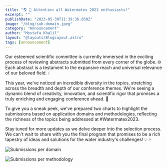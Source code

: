```yaml
---
title: "🌎 🔬 Attention all Watermatex 2023 enthusiasts!"
excerpt: ""
publishDate: "2023-05-30T11:39:36.050Z"
image: "/blog/sub-domain.jpeg"
category: "Announcement"
author: "Mostafa Khalil"
layout: "@layouts/BlogLayout.astro"
tags: [announcement]
---
```



Our esteemed scientific committee is currently immersed in the exciting process of reviewing abstracts submitted from every corner of the globe. 🌐 Each abstract is a testament to the expansive reach and universal relevance of our beloved field. 💧

This year, we've noticed an incredible diversity in the topics, stretching across the breadth and depth of our conference themes. We're seeing a dynamic blend of creativity, innovation, and scientific rigor that promises a truly enriching and engaging conference ahead. 🎉

To give you a sneak peek, we've prepared two charts to highlight the submissions based on application domains and methodologies, reflecting the richness of the topics being addressed at #Watermatex2023.

Stay tuned for more updates as we delve deeper into the selection process. We can't wait to share with you the final program that promises to be a rich tapestry of ideas and solutions for the water industry's challenges! 💡 💦

![Submissions per domain](/blog/sub-domain.jpeg)

![Submissions per methodology](/blog/sub-method.jpeg)